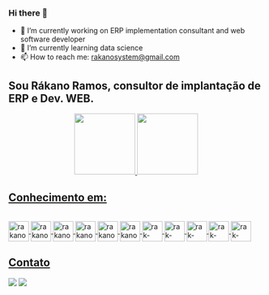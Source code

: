 ### Hi there 👋

- 🔭 I’m currently working on ERP implementation consultant and web software developer
- 🌱 I’m currently learning data science
- 📫 How to reach me: rakanosystem@gmail.com


## Sou Rákano Ramos, consultor de implantação de ERP e Dev. WEB.

          
<div align="center">
  <a href="https://github.com/rakano-sr">
  <img height="120em" src="https://github-readme-stats.vercel.app/api?username=rakano-sr&show_icons=true&theme=ocean_dark&include_all_commits=true&count_private=true"/>
  <img height="120em" src="https://github-readme-stats.vercel.app/api/top-langs/?username=rakano-sr&layout=compact&langs_count=7&theme=ocean_dark"/>
</div>

## Conhecimento em:
<div style="display: inline_block"><br>
  <img align="center" alt="rakano-css" height="40" width="40" src="https://cdn.jsdelivr.net/gh/devicons/devicon/icons/html5/html5-original.svg">
  <img align="center" alt="rakano-css" height="40" width="40" src="https://cdn.jsdelivr.net/gh/devicons/devicon/icons/css3/css3-original.svg">
  <img align="center" alt="rakano-js" height="40" width="40" src="https://cdn.jsdelivr.net/gh/devicons/devicon/icons/javascript/javascript-original.svg">
  <img align="center" alt="rakano-linux" height="40" width="40" src="https://cdn.jsdelivr.net/gh/devicons/devicon/icons/linux/linux-original.svg">
  <img align="center" alt="rakano-myslq" height="40" width="40" src="https://cdn.jsdelivr.net/gh/devicons/devicon/icons/mysql/mysql-original-wordmark.svg">
  <img align="center" alt="rakano-oracle" height="40" width="40" src="https://cdn.jsdelivr.net/gh/devicons/devicon/icons/oracle/oracle-original.svg">
  <img align="center" alt="rak-sqlMic" height="40" width="40" src="https://cdn.jsdelivr.net/gh/devicons/devicon/icons/microsoftsqlserver/microsoftsqlserver-plain-wordmark.svg">
  <img align="center" alt="rak-postgree" height="40" width="40" src="https://cdn.jsdelivr.net/gh/devicons/devicon/icons/postgresql/postgresql-original.svg">
  <img align="center" alt="rak-NodeJs" height="40" width="40" src="https://cdn.jsdelivr.net/gh/devicons/devicon/icons/nodejs/nodejs-plain-wordmark.svg">
  <img align="center" alt="rak-Vue" height="40" width="40" src="https://cdn.jsdelivr.net/gh/devicons/devicon/icons/vuejs/vuejs-original-wordmark.svg" />
  <img align="center" alt="rak-MongoDB" height="40" width="40" src="https://cdn.jsdelivr.net/gh/devicons/devicon/icons/mongodb/mongodb-plain-wordmark.svg" />
  
  ## Contato
  <div>
    <a href="https://www.linkedin.com/in/rakano-ramos/" target="_blank"><img src="https://img.shields.io/badge/LinkedIn-0077B5?style=for-the-badge&logo=linkedin&logoColor=white" target="_blank"></a>
    <a href = "mailto:rakanosystem@gmail.com"><img src="https://img.shields.io/badge/-Gmail-%23333?style=for-the-badge&logo=gmail&logoColor=white" target="_blank"></a>  
 
 </div>
 
 ## 

       
